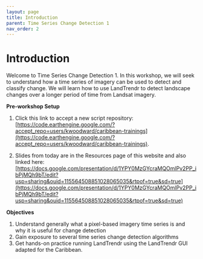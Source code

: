 ```yaml
---
layout: page
title: Introduction
parent: Time Series Change Detection 1
nav_order: 2
---
```


# Introduction

Welcome to Time Series Change Detection 1. In this workshop, we will seek to understand how a time series of imagery can be used to detect and classify change. We will learn how to use LandTrendr to detect landscape changes over a longer period of time from Landsat imagery. 

**Pre-workshop Setup**

1. Click this link to accept a new script repository: [https://code.earthengine.google.com/?accept_repo=users/kwoodward/caribbean-trainings](https://code.earthengine.google.com/?accept_repo=users/kwoodward/caribbean-trainings). 

2. Slides from today are in the Resources page of this website and also linked here: [https://docs.google.com/presentation/d/1YPY0MzGYcraMQOmlPv2PP_ibPjMQh9bT/edit?usp=sharing&ouid=115564508851028065035&rtpof=true&sd=true](https://docs.google.com/presentation/d/1YPY0MzGYcraMQOmlPv2PP_ibPjMQh9bT/edit?usp=sharing&ouid=115564508851028065035&rtpof=true&sd=true)

**Objectives**

1. Understand generally what a pixel-based imagery time series is and why it is useful for change detection
2. Gain exposure to several time series change detection algorithms
3. Get hands-on practice running LandTrendr using the LandTrendr GUI adapted for the Caribbean.